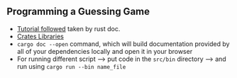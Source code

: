 ## Programming a Guessing Game
 
- [Tutorial followed](https://doc.rust-lang.org/book/ch02-00-guessing-game-tutorial.html) taken by rust doc.
- [Crates Libraries](https://crates.io/)
- ```cargo doc --open``` command, which will build documentation provided by all of your dependencies locally and open it in your browser
- For running different script --> put code in the ```src/bin``` directory --> and run using ```cargo run --bin name_file```